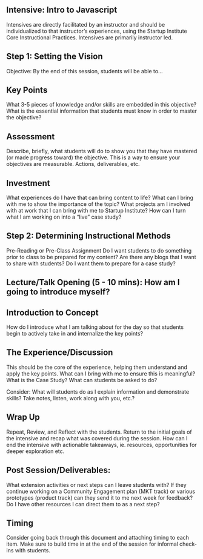## **Intensive: Intro to Javascript**

Intensives are directly facilitated by an instructor and should be individualized to that instructor’s experiences, using the Startup Institute Core Instructional Practices. Intensives are primarily instructor led.

## Step 1:  Setting the Vision

Objective: By the end of this session, students will be able to…

## Key Points

What 3-5 pieces of knowledge and/or skills are embedded in this objective? What is the essential information that students must know in order to master the objective? 

## Assessment

Describe, briefly, what students will do to show you that they have mastered (or made progress toward) the objective. This is a way to ensure your objectives are measurable.  Actions, deliverables, etc.

## Investment

What experiences do I have that can bring content to life?
What can I bring with me to show the importance of the topic?
What projects am I involved with at work that I can bring with me to Startup Institute?
How can I turn what I am working on into a “live” case study?

## Step 2:  Determining Instructional Methods

Pre-Reading or Pre-Class Assignment
Do I want students to do something prior to class to be prepared for my content?  Are there any blogs that I want to share with students? Do I want them to prepare for a case study?

## Lecture/Talk Opening (5 - 10 mins): How am I going to introduce myself?

## Introduction to Concept

How do I introduce what I am talking about for the day so that students begin to actively take in and internalize the key points?

## The Experience/Discussion

This should be the core of the experience, helping them understand and apply the key points.  What can I bring with me to ensure this is meaningful? What is the Case Study? What can students be asked to do?

Consider: What will students do as I explain information and demonstrate skills?  Take notes, listen, work along with you, etc.?

## Wrap Up

Repeat, Review, and Reflect with the students. Return to the initial goals of the intensive and recap what was covered during the session. How can I end the intensive with actionable takeaways, ie. resources, opportunities for deeper exploration etc.

## Post Session/Deliverables:

What extension activities or next steps can I leave students with? If they continue working on a Community Engagement plan (MKT track) or various prototypes (product track) can they send it to me next week for feedback? Do I have other resources I can direct them to as a next step?

## Timing

Consider going back through this document and attaching timing to each item. Make sure to build time in at the end of the session for informal check-ins with students.